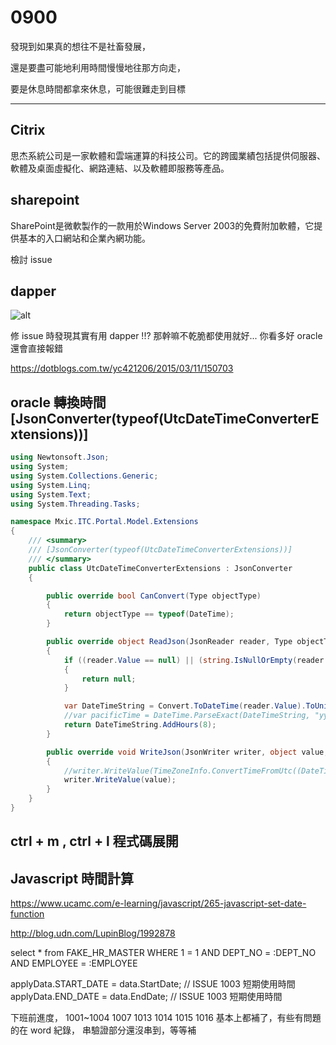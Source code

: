 # 0900

發現到如果真的想往不是社畜發展，

還是要盡可能地利用時間慢慢地往那方向走，

要是休息時間都拿來休息，可能很難走到目標

---

## Citrix

思杰系統公司是一家軟體和雲端運算的科技公司。它的跨國業績包括提供伺服器、軟體及桌面虛擬化、網路連結、以及軟體即服務等產品。

<!-- PUBSYSTEX06 089090 089tvn06 -->

## sharepoint

SharePoint是微軟製作的一款用於Windows Server 2003的免費附加軟體，它提供基本的入口網站和企業內網功能。

檢討 issue

## dapper

![alt](/sinda-notes/img/dapper.png)

修 issue 時發現其實有用 dapper !!? 那幹嘛不乾脆都使用就好... 你看多好 oracle 還會直接報錯

<https://dotblogs.com.tw/yc421206/2015/03/11/150703>

## oracle 轉換時間  [JsonConverter(typeof(UtcDateTimeConverterExtensions))]

```c#
using Newtonsoft.Json;
using System;
using System.Collections.Generic;
using System.Linq;
using System.Text;
using System.Threading.Tasks;

namespace Mxic.ITC.Portal.Model.Extensions
{
    /// <summary>
    /// [JsonConverter(typeof(UtcDateTimeConverterExtensions))]
    /// </summary>
    public class UtcDateTimeConverterExtensions : JsonConverter
    {

        public override bool CanConvert(Type objectType)
        {
            return objectType == typeof(DateTime);
        }

        public override object ReadJson(JsonReader reader, Type objectType, object existingValue, JsonSerializer serializer)
        {
            if ((reader.Value == null) || (string.IsNullOrEmpty(reader.Value.ToString())))
            {
                return null;
            }

            var DateTimeString = Convert.ToDateTime(reader.Value).ToUniversalTime();
            //var pacificTime = DateTime.ParseExact(DateTimeString, "yyyy/MM/dd HH:mm:ss fff", null).ToUniversalTime();
            return DateTimeString.AddHours(8);
        }

        public override void WriteJson(JsonWriter writer, object value, JsonSerializer serializer)
        {
            //writer.WriteValue(TimeZoneInfo.ConvertTimeFromUtc((DateTime)value, TimeZoneInfo.Local));
            writer.WriteValue(value);
        }
    }
}
```

## ctrl + m , ctrl + l 程式碼展開

## Javascript 時間計算

<https://www.ucamc.com/e-learning/javascript/265-javascript-set-date-function>

<http://blog.udn.com/LupinBlog/1992878>

select * from FAKE_HR_MASTER WHERE 1 = 1  AND DEPT_NO = :DEPT_NO AND EMPLOYEE = :EMPLOYEE


   applyData.START_DATE = data.StartDate; // ISSUE 1003 短期使用時間
                applyData.END_DATE = data.EndDate; // ISSUE 1003 短期使用時間

下班前進度，
1001~1004 1007 1013 1014 1015 1016
基本上都補了，有些有問題的在 word 紀錄，
串驗證部分還沒串到，等等補
